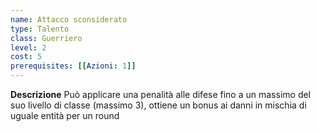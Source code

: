 ```yaml
---
name: Attacco sconsiderato
type: Talento
class: Guerriero
level: 2
cost: 5
prerequisites: [[Azioni: 1]]
---
```


**Descrizione**
Può applicare una penalità alle difese fino a un massimo del suo livello di
classe (massimo 3), ottiene un bonus ai danni in mischia di uguale entità per
un round